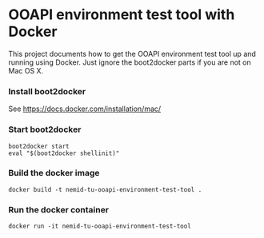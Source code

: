 
# OOAPI environment test tool with Docker
This project documents how to get the OOAPI environment test tool
up and running using Docker. Just ignore the boot2docker parts if you are not on Mac OS X.


### Install boot2docker
See https://docs.docker.com/installation/mac/

### Start boot2docker
```
boot2docker start
eval "$(boot2docker shellinit)"
```

### Build the docker image
```
docker build -t nemid-tu-ooapi-environment-test-tool .
```

### Run the docker container
```
docker run -it nemid-tu-ooapi-environment-test-tool
```

